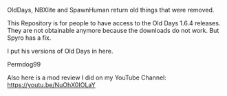 OldDays, NBXlite and SpawnHuman return old things that were removed.

This Repository is for people to have access to the Old Days 1.6.4 releases.
They are not obtainable anymore because the downloads do not work.
But Spyro has a fix.

I put his versions of Old Days in here.

Permdog99

Also here is a mod review I did on my YouTube Channel: https://youtu.be/NuOhX0IOLaY
